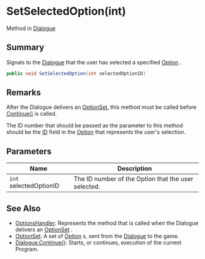 # SetSelectedOption(int)

Method in [Dialogue](./)

## Summary

Signals to the [Dialogue](./) that the user has selected a specified [Option](../yarn.optionset/yarn.optionset.option/) .

```csharp
public void SetSelectedOption(int selectedOptionID)
```

## Remarks

After the Dialogue delivers an [OptionSet](../yarn.optionset/), this method must be called before [Continue()](yarn.dialogue.continue.md) is called.

The ID number that should be passed as the parameter to this method should be the [ID](../yarn.optionset/yarn.optionset.option/yarn.optionset.option.id.md) field in the [Option](../yarn.optionset/yarn.optionset.option/) that represents the user's selection.

## Parameters

| Name                   | Description                                         |
| ---------------------- | --------------------------------------------------- |
| `int` selectedOptionID | The ID number of the Option that the user selected. |

## See Also

* [OptionsHandler](../yarn.optionshandler.md): Represents the method that is called when the Dialogue delivers an [OptionSet](../yarn.optionset/) .
* [OptionSet](../yarn.optionset/): A set of [Option](../yarn.optionset/yarn.optionset.option/) s, sent from the [Dialogue](./) to the game.
* [Dialogue.Continue()](yarn.dialogue.continue.md): Starts, or continues, execution of the current Program.

